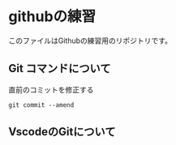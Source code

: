 # githubの練習

このファイルはGithubの練習用のリポジトリです。

## Git コマンドについて
直前のコミットを修正する
```
git commit --amend
```

## VscodeのGitについて
